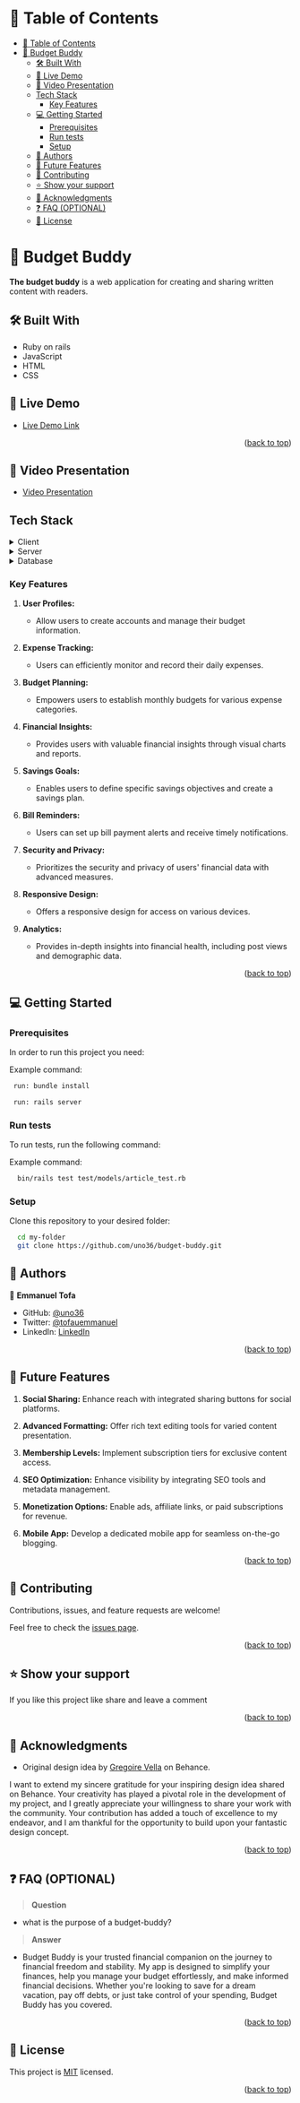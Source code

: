 # 📗 Table of Contents

- [📗 Table of Contents](#-table-of-contents)
- [📖 Budget Buddy ](#-budget-buddy-)
  - [🛠 Built With ](#-built-with-)
  - [🚀 Live Demo ](#-live-demo-)
  - [🔭 Video Presentation ](#-video-presentation-)
  - [Tech Stack ](#tech-stack-)
    - [Key Features ](#key-features-)
  - [💻 Getting Started ](#-getting-started-)
    - [Prerequisites](#prerequisites)
    - [Run tests](#run-tests)
    - [Setup](#setup)
  - [👥 Authors ](#-authors-)
  - [🔭 Future Features ](#-future-features-)
  - [🤝 Contributing ](#-contributing-)
  - [⭐️ Show your support ](#️-show-your-support-)
  - [🙏 Acknowledgments ](#-acknowledgments-)
  - [❓ FAQ (OPTIONAL) ](#-faq-optional-)
  - [📝 License ](#-license-)

<!-- PROJECT DESCRIPTION -->

# 📖 Budget Buddy <a name="about-project"></a>

**The budget buddy** is a web application for creating and sharing written content with readers.

## 🛠 Built With <a name="built-with"></a>

- Ruby on rails
- JavaScript
- HTML 
- CSS

## 🚀 Live Demo <a name="live-demo"></a>

- [Live Demo Link]()

<p align="right">(<a href="#readme-top">back to top</a>)</p>

## 🔭 Video Presentation <a name="video"></a>

- [Video Presentation](https://www.loom.com/share/cccc490f533d423db04bad56830e72c7?sid=aed07c54-a87e-4e78-bce1-54391461d6ca)

## Tech Stack <a name="tech-stack"></a>

<details>
  <summary>Client</summary>
  <ul>
    <li><a href="https://ruby.org/">Ruby</a></li>
  </ul>
</details>
<details>
  <summary>Server</summary>
  <ul>
    <li><a href="https://rubyonrails.org/">Ruby on Rails</a></li>
  </ul>
</details>

<details>
<summary>Database</summary>
  <ul>
    <li><a href="https://www.postgresql.org/">PostgreSQL</a></li>
  </ul>
</details>

### Key Features <a name="key-features"></a>

1. **User Profiles:**
   - Allow users to create accounts and manage their budget information.

2. **Expense Tracking:**
   - Users can efficiently monitor and record their daily expenses.
   
3. **Budget Planning:**
   - Empowers users to establish monthly budgets for various expense categories.
   
4. **Financial Insights:**
   - Provides users with valuable financial insights through visual charts and reports.
   
5. **Savings Goals:**
   - Enables users to define specific savings objectives and create a savings plan.
   
6. **Bill Reminders:**
   - Users can set up bill payment alerts and receive timely notifications.
   
7. **Security and Privacy:**
   - Prioritizes the security and privacy of users' financial data with advanced measures.
   
8. **Responsive Design:**
   - Offers a responsive design for access on various devices.
   
9. **Analytics:**
   - Provides in-depth insights into financial health, including post views and demographic data.

<p align="right">(<a href="#readme-top">back to top</a>)</p>

## 💻 Getting Started <a name="getting-started"></a>

### Prerequisites

In order to run this project you need:


Example command:

```sh
 run: bundle install 

 run: rails server
```

### Run tests

To run tests, run the following command:


Example command:

```sh
  bin/rails test test/models/article_test.rb
```

 

### Setup

Clone this repository to your desired folder:


```sh
  cd my-folder
  git clone https://github.com/uno36/budget-buddy.git
```

<!-- AUTHORS -->

## 👥 Authors <a name="authors"></a>


👤 **Emmanuel Tofa**

- GitHub: [@uno36](https://github.com/uno36)
- Twitter: [@tofauemmanuel](https://twitter.com/tofauemmanuel)
- LinkedIn: [LinkedIn](https://www.linkedin.com/in/emmanuel-tofa-673b2516a/)

<p align="right">(<a href="#readme-top">back to top</a>)</p>

<!-- FUTURE FEATURES -->

## 🔭 Future Features <a name="future-features"></a>

1. **Social Sharing:** Enhance reach with integrated sharing buttons for social platforms.

2. **Advanced Formatting:** Offer rich text editing tools for varied content presentation.

3. **Membership Levels:** Implement subscription tiers for exclusive content access.

4. **SEO Optimization:** Enhance visibility by integrating SEO tools and metadata management.

5. **Monetization Options:** Enable ads, affiliate links, or paid subscriptions for revenue.

6. **Mobile App:** Develop a dedicated mobile app for seamless on-the-go blogging.

<p align="right">(<a href="#readme-top">back to top</a>)</p>

<!-- CONTRIBUTING -->

## 🤝 Contributing <a name="contributing"></a>

Contributions, issues, and feature requests are welcome!

Feel free to check the [issues page](../../issues/).

<p align="right">(<a href="#readme-top">back to top</a>)</p>

<!-- SUPPORT -->

## ⭐️ Show your support <a name="support"></a>

If you like this project like share and leave a comment

<p align="right">(<a href="#readme-top">back to top</a>)</p>

<!-- ACKNOWLEDGEMENTS -->

## 🙏 Acknowledgments <a name="acknowledgements"></a>

- Original design idea by [Gregoire Vella](link-to-Gregoire-Vella-Behance-profile) on Behance.


I want to extend my sincere gratitude for your inspiring design idea shared on Behance. Your creativity has played a pivotal role in the development of my project, and I greatly appreciate your willingness to share your work with the community. Your contribution has added a touch of excellence to my endeavor, and I am thankful for the opportunity to build upon your fantastic design concept.

<p align="right">(<a href="#readme-top">back to top</a>)</p>

<!-- FAQ (optional) -->

## ❓ FAQ (OPTIONAL) <a name="faq"></a>

> **Question**

- what is the purpose of a budget-buddy?

> **Answer**

- Budget Buddy is your trusted financial companion on the journey to financial freedom and stability. My app is designed to simplify your finances, help you manage your budget effortlessly, and make informed financial decisions. Whether you're looking to save for a dream vacation, pay off debts, or just take control of your spending, Budget Buddy has you covered.



<p align="right">(<a href="#readme-top">back to top</a>)</p>

<!-- LICENSE -->

## 📝 License <a name="license"></a>

This project is [MIT](LICENSE) licensed.


<p align="right">(<a href="#readme-top">back to top</a>)</p>